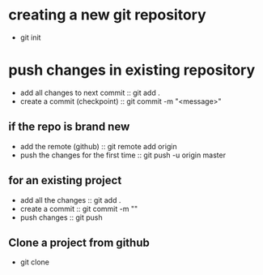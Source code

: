 # creating a new git repository
- git init

# push changes in existing repository
- add all changes to next commit :: git add .
- create a commit (checkpoint)   :: git commit -m "\<message\>"

## if the repo is brand new
- add the remote (github) :: git remote add origin <link from github>
- push the changes for the first time :: git push -u origin master

## for an existing project
- add all the changes :: git add .
- create a commit :: git commit -m "<message>"
- push changes :: git push


## Clone a project from github
- git clone <link>